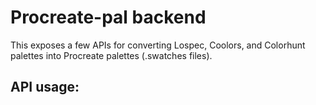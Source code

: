 # Procreate-pal backend

This exposes a few APIs for converting Lospec, Coolors, and Colorhunt palettes into Procreate palettes (.swatches files).

## API usage:
